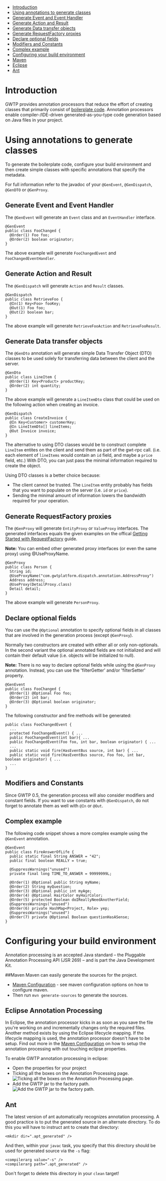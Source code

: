 <a id="top"></a>
* [Introduction](#introduction)
* [Using annotations to generate classes](#annotations)
 * [Generate Event and Event Handler](#genevent)
 * [Generate Action and Result](#gendispatch)
 * [Generate Data transfer objects](#gendto)
 * [Generate RequestFactory proxies](#genproxy)
 * [Declare optional fields](#optional)
 * [Modifiers and Constants](#modifiersconstants)
 * [Complex example](#complexexample)
* [Configuring your build environment](#buildenvironment)
 * [Maven](#maven)
 * [Eclipse](#eclipse)
 * [Ant](#ant)

# <a id="introduction"></a>Introduction
GWTP provides annotation processors that reduce the effort of creating classes that primarily consist of [boilerplate code](http://en.wikipedia.org/wiki/Boilerplate_code). Annotation processors enable compiler-/IDE-driven generated-as-you-type code generation based on Java files in your project.

# <a id="annotations"></a>Using annotations to generate classes
To generate the boilerplate code, configure your build environment and then create simple classes with specific annotations that specify the metadata.

For full information refer to the javadoc of your `@GenEvent`, `@GenDispatch`, `@GenDTO` or `@GenProxy`.

## <a id="genevent"></a>Generate Event and Event Handler
The `@GenEvent` will generate an `Event` class and an `EventHandler` interface.

```
@GenEvent
public class FooChanged {
  @Order(1) Foo foo;
  @Order(2) boolean originator;
}
```

The above example will generate `FooChangedEvent` and `FooChangedEventHandler`.

## <a id="gendispatch"></a>Generate Action and Result
The `@GenDispatch` will generate `Action` and `Result` classes.

```
@GenDispatch
public class RetrieveFoo {
  @In(1) Key<Foo> fooKey;
  @Out(1) Foo foo;
  @Out(2) boolean bar;
}
```

The above example will generate `RetrieveFooAction` and `RetrieveFooResult`.

## <a id="gendto"></a>Generate Data transfer objects
The `@GenDto` annotation will generate simple Data Transfer Object (DTO) classes to be used solely for transferring data between the client and the server.


```
@GenDto
public class LineItem {
  @Order(1) Key<Product> productKey;
  @Order(2) int quantity;
}
```

The above example will generate a `LineItemDto` class that could be used on the following action when creating an invoice.


```
@GenDispatch
public class CreateInvoice {
  @In Key<Customer> customerKey;
  @In LineItemDto[] lineItems;
  @Out Invoice invoice;
}
```

The alternative to using DTO classes would be to construct complete `LineItem` entites on the client and send them as part of the gwt-rpc call. (i.e. each element of `lineItems` would contain an `id` field, and maybe a `price` field, etc.) With DTO, you can just pass the minimal information required to create the object.

Using DTO classes is a better choice because:
  * The client cannot be trusted. The `LineItem` entity probably has fields that you want to populate on the server (i.e. `id` or `price`).
  * Sending the minimal amount of information lowers the bandwidth required for your operation.

## <a id="genproxy"></a>Generate RequestFactory proxies
The `@GenProxy` will generate `EntityProxy` or `ValueProxy` interfaces. The generated interfaces equals the given examples on the offical [Getting Started with RequestFactory](https://developers.google.com/web-toolkit/doc/latest/DevGuideRequestFactory) guide.

**Note:** You can embed other generated proxy interfaces (or even the same proxy) using @UseProxyName.


```
@GenProxy
public class Person {
  String id;
  @UseProxyName("com.gwtplatform.dispatch.annotation.AddressProxy")
  Address address;
  @UseProxy(DetailProxy.class)
  Detail detail;
}
```
The above example will generate `PersonProxy`.

## <a id="optional"></a>Declare optional fields
You can use the `@Optional` annotation to specify optional fields in all classes that are involved in the generation process (except `@GenProxy`).

Normally two constructors are created with either all or only non-optionals. In the second variant the optional annotated fields are not initialized and will contain their default value (i.e. objects will be initialized to null).

**Note:** There is no way to declare optional fields while using the `@GenProxy` annotation. Instead, you can use the 'filterGetter' and/or 'filterSetter' property.


```
@GenEvent
public class FooChanged {
  @Order(1) @Optional Foo foo;
  @Order(2) int bar;
  @Order(3) @Optional boolean originator;
}
```

The following constructor and fire methods will be generated:


```
public class FooChangedEvent {
  ...
  protected FooChangedEvent() { ...
  public FooChangedEvent(int bar){ ...
  public FooChangedEvent(Foo foo, int bar, boolean originator) { ...
  ...
  public static void fire(HasEventBus source, int bar) { ...
  public static void fire(HasEventBus source, Foo foo, int bar, boolean originator) { ...
  ...
}
```

## <a id="modifiersconstants"></a>Modifiers and Constants
Since GWTP 0.5, the generation process will also consider modifiers and constant fields. If you want to use constants with `@GenDispatch`, do not forget to annotate them as well with `@In` or `@Out`.

## <a id="complexexample"></a>Complex example
The following code snippet shows a more complex example using the `@GenEvent` annotation.


```
@GenEvent
public class FireAnswerOfLife {
  public static final String ANSWER = "42";
  public final boolean REALLY = true;

  @SuppressWarnings("unused")
  private final long TIME_TO_ANSWER = 99999999L;

  @Order(1) @Optional public String myName;
  @Order(2) String myQuestion;
  @Order(3) @Optional public int myAge;
  @Order(4) @Optional HairColor myHairColor;
  @Order(5) protected Boolean doIReallyNeedAnotherField;
  @SuppressWarnings("unused")
  @Order(6) private HashMap<Project, Role> yep;
  @SuppressWarnings("unused")
  @Order(7) private @Optional Boolean questionHasASense;
}
```

# <a id="buildenvironment"></a>Configuring your build environment
Annotation processing is an accepted Java standard – the Pluggable Annotation Processing API (JSR 269) – and is part the Java Development Kit.

##<a id="maven"></a>Maven
Maven can easily generate the sources for the project.

* [Maven Configuration][mc] - see maven configuration options on how to configure maven.
* Then run `mvn generate-sources` to generate the sources.

## <a id="eclipse"></a>Eclipse Annotation Processing
In Eclipse, the annotation processor kicks in as soon as you save the file you're working on and incrementally
changes only the required files. Another method exists by using the Eclipse lifecycle mapping. If the lifecycle
mapping is used, the annotation processor doesn't have to be setup. Find out more in the [Maven Configuration][mc] on
how to setup the annotation processing with out touching eclipse properties.

To enable GWTP annotation processing in eclipse:
* Open the properties for your project
* Ticking all the boxes on the Annotation Processing page.
![Ticking all the boxes on the Annotation Processing page.](http://img138.imageshack.us/img138/6223/eclipseannotationproces.png)
* Add the GWTP jar to the factory path.
![Add the GWTP jar to the factory path.](http://img295.imageshack.us/img295/9355/eclipsefactorypath.png)

## <a id="ant"></a>Ant
The latest version of ant automatically recognizes annotation processing. A good practice is to put the generated source in an alternate directory. To do this you will have to instruct ant to create that directory:

```
<mkdir dir=".apt_generated" />
```
And then, within your `javac` task, you specify that this directory should be used for generated source via the `-s` flag:

```
<compilerarg value="-s" />
<compilerarg path=".apt_generated" />
```
Don't forget to delete this directory in your `clean` target!

[mc]: gwtp/resources/index.html "Maven Configuration"
